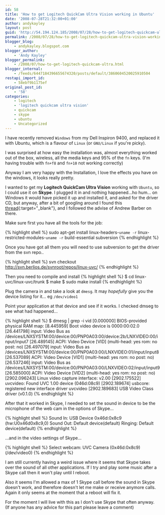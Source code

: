 ```yaml
---
id: 58
title: 'How to get Logitech QuickCam Ultra Vision working in Ubuntu'
date: '2008-07-28T21:32:00+01:00'
author: andykayley
layout: post
guid: 'http://54.194.124.185/2008/07/28/how-to-get-logitech-quickcam-ultra-vision-working-in-ubuntu/'
permalink: /2008/07/28/how-to-get-logitech-quickcam-ultra-vision-working-in-ubuntu/
blogger_blog:
    - andykayley.blogspot.com
blogger_author:
    - 'Andy Kayley'
blogger_permalink:
    - /2008/07/how-to-get-logitech-quickcam-ultra.html
blogger_internal:
    - /feeds/6447184396655674320/posts/default/3860604520025910504
restapi_import_id:
    - 58ebf9b1175ef
original_post_id:
    - '58'
categories:
    - logitech
    - 'logitech quickcam ultra vision'
    - quickcam
    - skype
    - ubuntu
    - Uncategorized
---
```


I have recently removed `Windows` from my Dell Inspiron 9400, and replaced it with Ubuntu, which is a flavour of `Linux` (or `GNU/Linux` if you're picky).

I was surprised at how easy the installation was, almost everything worked out of the box, wireless, all the media keys and 95% of the `fn` keys. (I'm having trouble with `fn+f8` and `fn+10` not working correctly)

Anyway I am very happy with the Installation, I love the effects you have on the windows, it looks really pretty.

I wanted to get my **Logitech QuickCam Ultra Vision** working with `Ubuntu`, so I could use it on **Skype**. I plugged it in and nothing happened…ho hum… on Windows it would have picked it up and installed it, and asked for the driver CD, but anyway, after a bit of googling around I found this [thread](https://answers.launchpad.net/ubuntu/+question/3743){:target="_blank"}, and I followed the advise of Andrew Barber on there.

Make sure first you have all the tools for the job:

{% highlight shell %}
sudo apt-get install linux-headers-`uname -r` linux-restricted-modules-`uname -r` build-essential subversion
{% endhighlight %}

Once you have got all them you will need to use subversion to get the driver from the svn repo..

{% highlight shell %}
svn checkout http://svn.berlios.de/svnroot/repos/linux-uvc/
{% endhighlight %}

Then you need to compile and install
{% highlight shell %}
$ cd linux-uvc/linux-uvc/trunk
$ make
$ sudo make install
{% endhighlight %}

Plug the camera in and take a look at `dmesg`. It may *hopefully* give you the device listing for it... eg `/dev/video1`

Point your application at that device and see if it works.
I checked dmseg to see what had happened...

{% highlight shell %}
$ dmesg | grep -i vid
[0.000000] BIOS-provided physical RAM map:
[8.445959] Boot video device is 0000:00:02.0
[26.441798] input: Video Bus as /devices/LNXSYSTM:00/device:00/PNP0A03:00/device:2b/LNXVIDEO:00/input/input7
[26.489145] ACPI: Video Device [VID] (multi-head: yes rom: no post: no)
[26.497079] input: Video Bus as /devices/LNXSYSTM:00/device:00/PNP0A03:00/LNXVIDEO:01/input/input8
[26.537089] ACPI: Video Device [VID1] (multi-head: yes rom: no post: no)
[26.537246] input: Video Bus as /devices/LNXSYSTM:00/device:00/PNP0A03:00/LNXVIDEO:02/input/input9
[26.585000] ACPI: Video Device [VID2] (multi-head: yes rom: no post: no)
[2902.096243] Linux video capture interface: v2.00
[2902.175522] uvcvideo: Found UVC 1.00 device <unnamed> (046d:08c9)
[2902.189674] usbcore: registered new interface driver uvcvideo
[2902.189683] USB Video Class driver (v0.1.0)
{% endhighlight %}

After that it worked in Skype, I needed to set the sound in device to be the microphone of the web cam in the options of Skype...

{% highlight shell %}
Sound In: USB Device 0x46d:0x8c9 (hw:U0x46d0x8c9,0)
Sound Out: Default device(default)
Ringing: Default device(default)
{% endhighlight %}

...and in the video settings of Skype...

{% highlight shell %}
Select webcam: UVC Camera (0x46d:0x8c9) (/dev/video0)
{% endhighlight %}

I am still currently having a weird issue where it seems that Skype takes over the sound of all other applications. If I try and play some music after a Skype call then it won't play until I reboot. 

Also it seems I'm allowed a max of 1 Skype call before the sound in Skype doesn't work, and therefore doesn't let me make or receive anymore calls. Again it only seems at the moment that a reboot will fix it. 

For the moment I will live with this as I don't use Skype that often anyway. (If anyone has any advice for this part please leave a comment)
